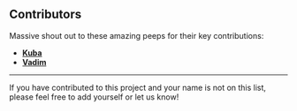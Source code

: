 ## Contributors

Massive shout out to these amazing peeps for their key contributions:
- [**Kuba**](https://github.com/jskra)
- [**Vadim**](https://github.com/Vadoid)

---

If you have contributed to this project and your name is not on this list, please feel free to add yourself or let us know!
